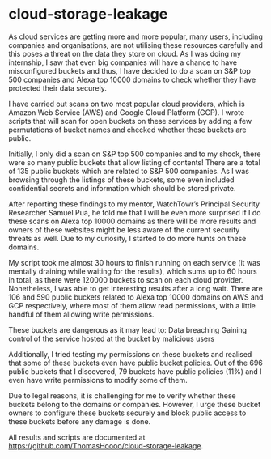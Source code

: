 # cloud-storage-leakage

As cloud services are getting more and more popular, many users, including companies and organisations, are not utilising these resources carefully and this poses a threat on the data they store on cloud. As I was doing my internship, I saw that even big companies will have a chance to have misconfigured buckets and thus, I have decided to do a scan on S&P top 500 companies and Alexa top 10000 domains to check whether they have protected their data securely.

I have carried out scans on two most popular cloud providers, which is Amazon Web Service (AWS) and Google Cloud Platform (GCP). I wrote scripts that will scan for open buckets on these services by adding a few permutations of bucket names and checked whether these buckets are public.

Initially, I only did a scan on S&P top 500 companies and to my shock, there were so many public buckets that allow listing of contents! There are a total of 135 public buckets which are related to S&P 500 companies. As I was browsing through the listings of these buckets, some even included confidential secrets and information which should be stored private. 

After reporting these findings to my mentor, WatchTowr’s Principal Security Researcher Samuel Pua, he told me that I will be even more surprised if I do these scans on Alexa top 10000 domains as there will be more results and owners of these websites might be less aware of the current security threats as well. Due to my curiosity, I started to do more hunts on these domains. 

My script took me almost 30 hours to finish running on each service (it was mentally draining while waiting for the results), which sums up to 60 hours in total, as there were 120000 buckets to scan on each cloud provider. Nonetheless, I was able to get interesting results after a long wait. There are 106 and 590 public buckets related to Alexa top 10000 domains on AWS and GCP respectively, where most of them allow read permissions, with a little handful of them allowing write permissions. 

These buckets are dangerous as it may lead to:
Data breaching
Gaining control of the service hosted at the bucket by malicious users

Additionally, I tried testing my permissions on these buckets and realised that some of these buckets even have public bucket policies. Out of the 696 public buckets that I discovered, 79 buckets have public policies (11%) and I even have write permissions to modify some of them. 

Due to legal reasons, it is challenging for me to verify whether these buckets belong to the domains or companies. However, I urge these bucket owners to configure these buckets securely and block public access to these buckets before any damage is done.

All results and scripts are documented at https://github.com/ThomasHoooo/cloud-storage-leakage. 
